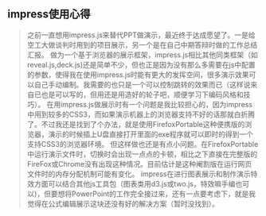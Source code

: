 ## impress使用心得
> 之前一直想用impress.js来替代PPT做演示，最近终于达成愿望了。一是给空工大做谈判时用到的项目展示，另一个是在自己中期答辩时做的工作总结汇报。
> 做为一个基于浏览器的展示框架，impress.js相比其他同类框架（如reveal.js,deck.js)还是简单不少，但也正是因为没有那么多需要在js中配置的参数，使得我在使用impress.js时能有更大的发挥空间，很多演示效果可以自己手动编制。我需要的也只是一个可以控制跳转的效果而已（这样说来自已也是可以写的，但用还是用造好的轮子吧，顺便学习下编码风格和技巧）。
> 在用impress.js做展示时有一个问题是我比较担心的，因为impress中用到较多的CSS3，而如果演示机器上的浏览器支持不好的话那就白折腾了。不过我还是找到了个办法，就是使用FirefoxPortable这种便携版的浏览器，演示的时候插上U盘直接打开里面的exe程序就可以即时的得到一个支持CSS3的浏览器环境。
> 但这样做也还是有点小问题。在FirefoxPortable中运行演示文件时，切换时会出现一点点的卡顿，相比之下直接在完整版的FireFox或Chrome没有出现这种情况。目前估计是这种阉割版在运行网页文件时的内存分配机制可能有变化。
> impress在进行图表展示和制作演示特效方面可以结合其他js工具包（图表类用d3.js或two.js，特效嘛手编也可以)，但要想将PowerPoint的工作完全接过来，还有一点要考虑下，就是我觉得在公式编辑展示这块还没有好的解决方案（暂时没找到）。